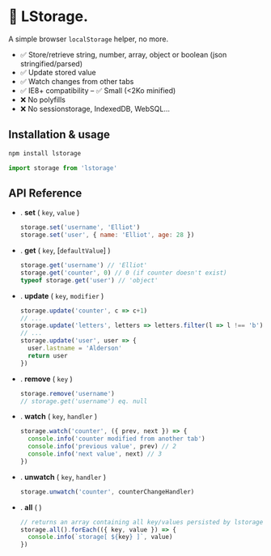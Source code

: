 # :floppy_disk: LStorage.

A simple browser `localStorage` helper, no more.

- :white_check_mark: Store/retrieve string, number, array, object or boolean (json stringified/parsed)
- :white_check_mark: Update stored value
- :white_check_mark: Watch changes from other tabs
- :white_check_mark: IE8+ compatibility
– :white_check_mark: Small (<2Ko minified)
- :x: No polyfills
- :x: No sessionstorage, IndexedDB, WebSQL...

## Installation & usage

```bash
npm install lstorage
```

```javascript
import storage from 'lstorage'
```

## API Reference

- . __set__ ( `key`, `value` )

  ```javascript
  storage.set('username', 'Elliot')
  storage.set('user', { name: 'Elliot', age: 28 })
  ```

- . __get__ ( `key`, [`defaultValue`] )

  ```javascript
  storage.get('username') // 'Elliot'
  storage.get('counter', 0) // 0 (if counter doesn't exist)
  typeof storage.get('user') // 'object'
  ```

- . __update__ ( `key`, `modifier` )

  ```javascript
  storage.update('counter', c => c+1)
  // ...  
  storage.update('letters', letters => letters.filter(l => l !== 'b'))
  // ...
  storage.update('user', user => {
    user.lastname = 'Alderson'
    return user
  })
  ```

- . __remove__ ( `key` )

  ```javascript
  storage.remove('username')
  // storage.get('username') eq. null
  ```

- . __watch__ ( `key`, `handler` )

  ```javascript
  storage.watch('counter', ({ prev, next }) => {
    console.info('counter modified from another tab')
    console.info('previous value', prev) // 2
    console.info('next value', next) // 3
  })
  ```

- . __unwatch__ ( `key`, `handler` )

  ```javascript
  storage.unwatch('counter', counterChangeHandler)
  ```    

- . __all__ ( )   

  ```javascript
  // returns an array containing all key/values persisted by lstorage
  storage.all().forEach(({ key, value }) => {
    console.info(`storage[ ${key} ]`, value)
  })
  ```  
